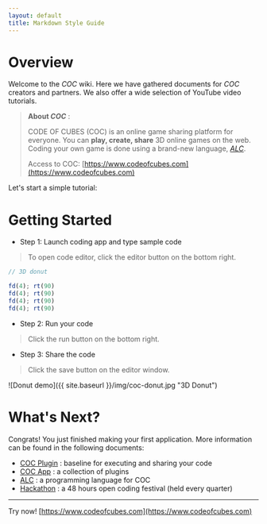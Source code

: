 ```yaml
---
layout: default
title: Markdown Style Guide
---
```


# Overview 
Welcome to the _COC_ wiki. Here we have gathered documents for _COC_ creators and partners.
We also offer a wide selection of YouTube video tutorials.

> **About _COC_** : 
> 
> CODE OF CUBES (COC) is an online game sharing platform for everyone.
> You can **play, create, share** 3D online games on the web.
> Coding your own game is done using a brand-new language, [_ALC_](p/alc-1.0-white-paper).
> 
> Access to COC: [https://www.codeofcubes.com](https://www.codeofcubes.com)

Let's start a simple tutorial:

# Getting Started

* Step 1: Launch coding app and type sample code

> To open code editor, click the editor button on the bottom right.

```javascript
// 3D donut

fd(4); rt(90)
fd(4); rt(90)
fd(4); rt(90)
fd(4); rt(90)
```

* Step 2: Run your code

> Click the run button on the bottom right.

* Step 3: Share the code

> Click the save button on the editor window. 

![Donut demo]({{ site.baseurl }}/img/coc-donut.jpg "3D Donut")

# What's Next?

Congrats! You just finished making your first application.
More information can be found in the following documents:

* [COC Plugin](p/coc-plugin) : baseline for executing and sharing your code
* [COC App](p/coc-app) : a collection of plugins
* [ALC](p/alc-1.0-white-paper) : a programming language for COC
* [Hackathon](p/hackathon) : a 48 hours open coding festival (held every quarter)

---

Try now! [https://www.codeofcubes.com](https://www.codeofcubes.com)
